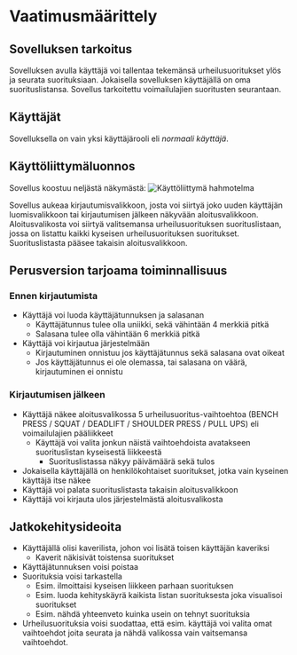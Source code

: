 # Vaatimusmäärittely

## Sovelluksen tarkoitus

Sovelluksen avulla käyttäjä voi tallentaa tekemänsä urheilusuoritukset ylös ja seurata suorituksiaan. Jokaisella sovelluksen käyttäjällä on oma suorituslistansa.
Sovellus tarkoitettu voimailulajien suoritusten seurantaan.

## Käyttäjät

Sovelluksella on vain yksi käyttäjärooli eli _normaali käyttäjä_.

## Käyttöliittymäluonnos

Sovellus koostuu neljästä näkymästä: 
![Käyttöliittymä hahmotelma](/../kuvat/kayttoliittyma_hahmotelma.jpg)

Sovellus aukeaa kirjautumisvalikkoon, josta voi siirtyä joko uuden käyttäjän luomisvalikkoon tai kirjautumisen jälkeen näkyvään aloitusvalikkoon.
Aloitusvalikosta voi siirtyä valitsemansa urheilusuorituksen suorituslistaan, jossa on listattu kaikki kyseisen urheilusuorituksen suoritukset. Suorituslistasta pääsee takaisin aloitusvalikkoon.


## Perusversion tarjoama toiminnallisuus

### Ennen kirjautumista

- Käyttäjä voi luoda käyttäjätunnuksen ja salasanan
	- Käyttäjätunnus tulee olla uniikki, sekä vähintään 4 merkkiä pitkä
	- Salasana tulee olla vähintään 6 merkkiä pitkä
- Käyttäjä voi kirjautua järjestelmään
	- Kirjautuminen onnistuu jos käyttäjätunnus sekä salasana ovat oikeat
	- Jos käyttäjätunnus ei ole olemassa, tai salasana on väärä, kirjautuminen ei onnistu

### Kirjautumisen jälkeen

- Käyttäjä näkee aloitusvalikossa 5 urheilusuoritus-vaihtoehtoa (BENCH PRESS / SQUAT / DEADLIFT / SHOULDER PRESS / PULL UPS) eli voimailulajien pääliikkeet
	- Käyttäjä voi valita jonkun näistä vaihtoehdoista avatakseen suorituslistan kyseisestä liikkeestä
		- Suorituslistassa näkyy päivämäärä sekä tulos
- Jokaisella käyttäjällä on henkilökohtaiset suoritukset, jotka vain kyseinen käyttäjä itse näkee
- Käyttäjä voi palata suorituslistasta takaisin aloitusvalikkoon
- Käyttäjä voi kirjauta ulos järjestelmästä aloitusvalikosta

## Jatkokehitysideoita

- Käyttäjällä olisi kaverilista, johon voi lisätä toisen käyttäjän kaveriksi
	- Kaverit näkisivät toistensa suoritukset
- Käyttäjätunnuksen voisi poistaa
- Suorituksia voisi tarkastella
	- Esim. ilmoittaisi kyseisen liikkeen parhaan suorituksen
	- Esim. luoda kehityskäyrä kaikista listan suorituksesta joka visualisoi suoritukset
	- Esim. nähdä yhteenveto kuinka usein on tehnyt suorituksia
- Urheilusuorituksia voisi suodattaa, että esim. käyttäjä voi valita omat vaihtoehdot joita seurata ja nähdä valikossa vain vaitsemansa vaihtoehdot.

	

